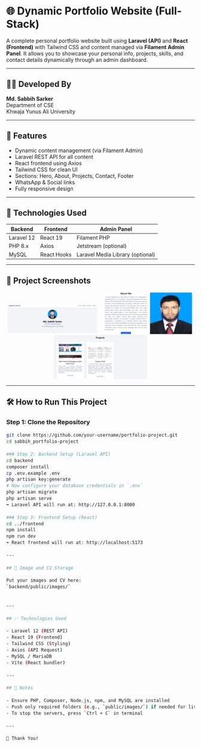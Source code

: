 # 🌐 Dynamic Portfolio Website (Full-Stack)

A complete personal portfolio website built using **Laravel (API)** and **React (Frontend)** with Tailwind CSS and content managed via **Filament Admin Panel**. It allows you to showcase your personal info, projects, skills, and contact details dynamically through an admin dashboard.

---

## 👨‍💻 Developed By

**Md. Sabbih Sarker**  
Department of CSE  
Khwaja Yunus Ali University

---

## 🚀 Features

- Dynamic content management (via Filament Admin)
- Laravel REST API for all content
- React frontend using Axios
- Tailwind CSS for clean UI
- Sections: Hero, About, Projects, Contact, Footer
- WhatsApp & Social links
- Fully responsive design

---

## 🧰 Technologies Used

| Backend         | Frontend     | Admin Panel     |
| --------------- | ------------ | ----------------|
| Laravel 12      | React 19     | Filament PHP     |
| PHP 8.x         | Axios        | Jetstream (optional) |
| MySQL           | React Hooks  | Laravel Media Library (optional) |

---

## 📸 Project Screenshots

<p align="center">
  <img src="https://raw.githubusercontent.com/skrsabbih/sabbih_portfolio_project/main/myportfolio_backend/public/assets/images/1.png" alt="Hero Section" width="250"/>
  <img src="https://raw.githubusercontent.com/skrsabbih/sabbih_portfolio_project/main/myportfolio_backend/public/assets/images/2.png" alt="About Section" width="250"/>
  <img src="https://raw.githubusercontent.com/skrsabbih/sabbih_portfolio_project/main/myportfolio_backend/public/assets/images/3.png" alt="Project Section" width="250"/>
</p>

---

## 🛠️ How to Run This Project

### Step 1: Clone the Repository
```bash
git clone https://github.com/your-username/portfolio-project.git
cd sabbih_portfolio-project

### Step 2: Backend Setup (Laravel API)
cd backend  
composer install  
cp .env.example .env  
php artisan key:generate  
# Now configure your database credentials in `.env`  
php artisan migrate  
php artisan serve  
➡️ Laravel API will run at: http://127.0.0.1:8000

### Step 3: Frontend Setup (React)
cd ../frontend  
npm install  
npm run dev  
➡️ React frontend will run at: http://localhost:5173

---

## 📁 Image and CV Storage

Put your images and CV here:  
`backend/public/images/`


---

## ✅ Technologies Used

- Laravel 12 (REST API)
- React 19 (Frontend)
- Tailwind CSS (Styling)
- Axios (API Request)
- MySQL / MariaDB
- Vite (React bundler)

---

## 📌 Notes

- Ensure PHP, Composer, Node.js, npm, and MySQL are installed
- Push only required folders (e.g., `public/images/`) if needed for live server
- To stop the servers, press `Ctrl + C` in terminal

---

🙏 Thank You!
